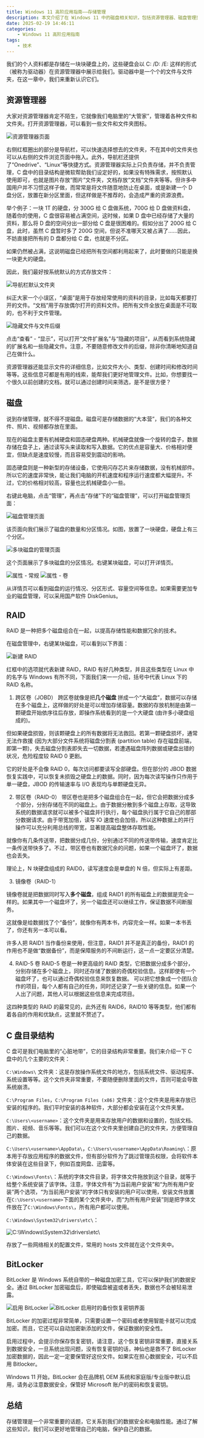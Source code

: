```yaml
---
title: Windows 11 高阶应用指南——存储管理
description: 本文介绍了在 Windows 11 中的磁盘相关知识，包括资源管理器、磁盘管理页面等等。
date: 2025-02-19 14:46:11
categories:
    - Windows 11 高阶应用指南
tags:
    - 技术
---
```


我们的个人资料都是存储在一块块硬盘上的，这些硬盘会以 C: /D: /E: 这样的形式（被称为驱动器）在资源管理器中展示给我们。驱动器中是一个个的文件与文件夹，在这一章中，我们来重新认识它们。

## 资源管理器

大家对资源管理器肯定不陌生，它就像我们电脑里的“大管家”，管理着各种文件和文件夹。打开资源管理器，可以看到一些文件和文件夹图标。

![资源管理器页面](资源管理器C.png)

右侧红框圈出的部分是导航栏，可以快速选择想去的文件夹，不在其中的文件夹也可以从右侧的文件浏览页面中拖入。此外，导航栏还提供了“Onedrive”、“Linux”等快捷方式。资源管理器实际上只负责存储，并不负责管理，C 盘中的目录结构是微软帮助我们设定好的，如果没有特殊需求，按照默认使用即可，也就是图片存放“图片”文件夹，文档存放“文档”文件夹等等。但许多中国用户并不习惯这样子做，而常常是将文件随意地防止在桌面，或是新建一个 D 盘分区，放置在新分区里面，但这样做是不推荐的，会造成严重的资源浪费。

举个例子：一块 1T 的硬盘，分 300G 给 C 盘做系统，700G 给 D 盘做资料盘，随着你的使用，C 盘很容易被占满空间，这时候，如果 D 盘中已经存储了大量的资料，那么将 D 盘的空间分出一部分给 C 盘是很困难的。假如分出了 200G 给 C 盘，此时，虽然 C 盘暂时多了 200G 空间，但说不准哪天又被占满了……因此，不妨直接把所有的 D 盘都分给 C 盘，也就是不分区。

如果仍然被占满，这说明磁盘已经把所有空间都利用起来了，此时要做的只能是换一块更大的硬盘。

因此，我们最好按系统默认的方式存放文件：

![导航栏默认文件夹](导航栏默认文件夹.png)

纠正大家一个小误区，“桌面”是用于存放经常使用的资料的目录，比如每天都要打开的文件。“文档”用于存放偶尔打开的资料文件。把所有文件全放在桌面是不可取的，也不利于文件管理。

![隐藏文件与文件后缀](资源-查看.png)

点击“查看” - “显示”，可以打开“文件扩展名”与“隐藏的项目”，从而看到系统隐藏的扩展名和一些隐藏文件。注意，不要随意修改文件的后缀，除非你清晰地知道自己在做什么。

资源管理器还能显示文件的详细信息，比如文件大小、类型、创建时间和修改时间等等。这些信息可都是有用的线索，能帮我们更好地管理文件。比如，你想要找一个很久以前创建的文档，就可以通过创建时间来筛选，是不是很方便？

## 磁盘

说到存储管理，就不得不提磁盘。磁盘可是存储数据的“大本营”，我们的各种文件、照片、视频都存放在里面。

现在的磁盘主要有机械硬盘和固态硬盘两种。机械硬盘就像一个旋转的盘子，数据存储在盘子上，通过读写头来读取和写入数据。它的优点是容量大、价格相对便宜，但缺点是速度较慢，而且容易受到震动的影响。

固态硬盘则是一种新型的存储设备，它使用闪存芯片来存储数据，没有机械部件。所以它的速度非常快，能让我们电脑的开机速度和程序运行速度都大幅提升。不过，它的价格相对较高，容量也比机械硬盘小一些。

右键此电脑，点击“管理”，再点击“存储”下的“磁盘管理”，可以打开磁盘管理页面：

![磁盘管理页面](磁盘管理页面.png)

该页面向我们展示了磁盘的数量和分区情况。如图，放置了一块硬盘，硬盘上有三个分区。

![多块磁盘的管理页面](多磁盘管理页面.PNG)

这个页面展示了多块磁盘的分区情况。右键某块磁盘，可以打开详情页。

![属性 - 常规](属性-常规.png)
![属性 - 卷](属性-卷.png)

从详情页可以看到磁盘的运行情况、分区形式、容量空间等信息。如果需要更加专业的磁盘管理，可以采用国产软件 DiskGenius。

## RAID

RAID 是一种把多个磁盘组合在一起，以提高存储性能和数据冗余的技术。

在磁盘管理中，右键某块磁盘，可以看到以下界面：

![新建 RAID](新建RAID.png)

红框中的选项就代表新建 RAID，RAID 有好几种类型，并且这些类型在 Linux 中的名字与 Windows 有所不同，下面我们来一一介绍，括号中代表 Linux 下的 RAID 名称。

1. 跨区卷（JOBD）
跨区卷就像是把**几个磁盘** 拼成一个“大磁盘”，数据可以存储在多个磁盘上，这样做的好处是可以增加存储容量。数据的存放机制是由第一颗硬盘开始依序往后存放，即操作系统看到的是一个大硬盘 (由许多小硬盘组成的)。

但如果硬盘损毁，则该颗硬盘上的所有数据将无法救回。若第一颗硬盘损坏，通常无法作救援 (因为大部分文件系统将磁盘分割表 (partition table) 存在磁盘前端，即第一颗)，失去磁盘分割表即失去一切数据，若遭遇磁盘阵列数据或硬盘出错的状况，危险程度较 RAID 0 更剧。

它的好处是不会像 RAID 0，每次访问都要读写全部硬盘。但在部分的 JBOD 数据恢复实践中，可以恢复未损毁之硬盘上的数据。同时，因为每次读写操作只作用于单一硬盘，JBOD 的传输速率与 I/O 表现均与单颗硬盘无异。

2. 带区卷（RAID-0）
带区卷也是把多个磁盘组合在一起，但它会把数据分成多个部分，分别存储在不同的磁盘上。由于数据分散到多个磁盘上存取，这导致系统的数据请求就可以被多个磁盘并行执行，每个磁盘执行属于它自己的那部分数据请求。由于带宽加倍，读写 IO 速度也会加倍，所以这种数据上的并行操作可以充分利用总线的带宽，显著提高磁盘整体存取性能。

就像你有几条传送带，把数据分成几份，分别通过不同的传送带传输，速度肯定比一条传送带快多了。不过，带区卷也有数据冗余的问题，如果一个磁盘坏了，数据也会丢失。

理论上，N 块硬盘组成的 RAID0，读写速度会是单盘的 N 倍，但实际上有差距。

3. 镜像卷（RAID-1）

镜像卷就是把数据同时写入**多个磁盘**，组成 RAID1 的所有磁盘上的数据是完全一样的。如果其中一个磁盘坏了，另一个磁盘还可以继续工作，保证数据不间断服务。

这就像是给数据找了个“备份”，就像你有两本书，内容完全一样。如果一本书丢了，你还有另一本可以看。

许多人把 RAID1 当作备份来使用，但注意，RAID1 并不是真正的备份，RAID1 的作用也不是做“数据备份”，而是保障服务的不间断运行，这一点一定要区分清楚。

4. RAID-5 卷
RAID-5 卷是一种更高级的 RAID 类型，它把数据分成多个部分，分别存储在多个磁盘上，同时还存储了数据的奇偶校验信息。这样即使有一个磁盘坏了，也可以通过奇偶校验信息来恢复数据。
可以把它想象成一个团队合作的项目，每个人都有自己的任务，同时还记录了一些关键的信息。如果一个人出了问题，其他人可以根据这些信息来完成项目。

这四种类型的 RAID 的最常见的，此外还有 RAID6，RAID10 等等类型，他们都有着各自的作用和优缺点，这里就不赘述了。

## C 盘目录结构

C 盘可是我们电脑里的“心脏地带”，它的目录结构非常重要。我们来介绍一下 C 盘中的几个主要的文件夹：

`C:\Windows\` 文件夹：这是存放操作系统文件的地方，包括系统文件、驱动程序、系统设置等等。这个文件夹非常重要，不要随便删除里面的文件，否则可能会导致系统崩溃。

`C:\Program Files`，`C:\Program Files (x86)` 文件夹：这个文件夹是用来存放已安装的程序的。我们平时安装的各种软件，大部分都会安装在这个文件夹里。

`C:\Users\<username>`：这个文件夹是用来存放用户的数据和设置的，包括文档、图片、视频、音乐等等。我们可以在这个文件夹里创建自己的文件夹，方便管理自己的数据。

`C:\Users\<username>\AppData\`，`C:\Users\<username>\AppData\Roaming\`：原本用于存放应用程序的数据文件，但有部分软件为了跳过管理员权限，会将软件本体安装在这些目录下，例如百度网盘、迅雷等。

`C:\Windows\Fonts\`：系统的字体文件目录，将字体文件拖放到这个目录，就等于给整个系统安装了该字体。注意，字体文件有“为当前用户安装”和“为所有用户安装”两个选项，“为当前用户安装”的字体只有安装的用户可以使用，安装文件放置在`C:\Users\<username>`下面的某个文件夹中，而“为所有用户安装”则是把字体文件放在了`C:\Windows\Fonts\`，所有用户都可以使用。

`C:\Windows\System32\drivers\etc\`：

![ C:\Windows\System32\drivers\etc\ ](etc目录.png)

存放了一些网络相关的配置文件，常用的 hosts 文件就在这个文件夹中。

## BitLocker

BitLocker 是 Windows 系统自带的一种磁盘加密工具，它可以保护我们的数据安全。通过 BitLocker 加密磁盘后，即使磁盘被盗或者丢失，数据也不会被轻易泄露。

![启用 BitLocker](启用bitlocker.png)
![BitLocker 启用时的备份恢复密钥界面](bitlocker备份恢复密钥.png)

BitLocker 的加密过程非常简单，只需要设置一个密码或者使用智能卡就可以完成加密。而且，它还可以自动加密新添加的文件，保证数据的安全性。

启用过程中，会提示你保存恢复密钥，请注意，这个恢复密钥非常重要，直接关系到数据安全，一旦系统出现问题，没有恢复密钥的话，神仙也是救不了 BitLocker 加密数据的，因此一定一定要保管好这份文件。如果实在担心数据安全，可以不启用 Bitlocker。

Windows 11 开始，BitLocker 会在品牌机 OEM 系统和家庭版/专业版中默认启用，请务必注意数据安全，保管好 Microsoft 账户的密码和恢复密钥。

## 总结

存储管理是一个非常重要的话题，它关系到我们的数据安全和电脑性能。通过了解这些知识，我们可以更好地管理自己的电脑，保护自己的数据。